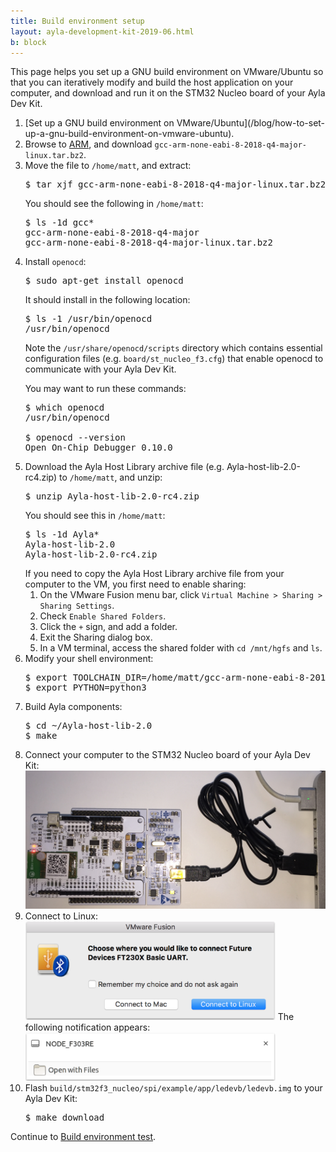 ```yaml
---
title: Build environment setup
layout: ayla-development-kit-2019-06.html
b: block
---
```


This page helps you set up a GNU build environment on VMware/Ubuntu so that you can iteratively modify and build the host application on your computer, and download and run it on the STM32 Nucleo board of your Ayla Dev Kit. 

<ol>
<li>[Set up a GNU build environment on VMware/Ubuntu](/blog/how-to-set-up-a-gnu-build-environment-on-vmware-ubuntu).</li>
<li>Browse to <a href="https://developer.arm.com/tools-and-software/open-source-software/developer-tools/gnu-toolchain/gnu-rm/downloads">ARM</a>, and download <code>gcc-arm-none-eabi-8-2018-q4-major-linux.tar.bz2</code>.</li>
<li>Move the file to <code>/home/matt</code>, and extract:
<pre>
$ tar xjf gcc-arm-none-eabi-8-2018-q4-major-linux.tar.bz2
</pre>
You should see the following in <code>/home/matt</code>:
<pre>
$ ls -1d gcc&ast;
gcc-arm-none-eabi-8-2018-q4-major
gcc-arm-none-eabi-8-2018-q4-major-linux.tar.bz2
</pre>
</li>
<li>Install <code>openocd</code>:
<pre>
$ sudo apt-get install openocd
</pre>
It should install in the following location:
<pre>
$ ls -1 /usr/bin/openocd
/usr/bin/openocd
</pre>
<p>Note the <code>/usr/share/openocd/scripts</code> directory which contains essential configuration files (e.g. <code>board/st_nucleo_f3.cfg</code>) that enable openocd to communicate with your Ayla Dev Kit.</p>

You may want to run these commands:
<pre>
$ which openocd
/usr/bin/openocd

$ openocd --version
Open On-Chip Debugger 0.10.0
</pre>
</li>
<li>Download the Ayla Host Library archive file (e.g. Ayla-host-lib-2.0-rc4.zip) to <code>/home/matt</code>, and unzip:
<pre>
$ unzip Ayla-host-lib-2.0-rc4.zip
</pre>
You should see this in <code>/home/matt</code>:
<pre>
$ ls -1d Ayla&ast;
Ayla-host-lib-2.0
Ayla-host-lib-2.0-rc4.zip
</pre>
If you need to copy the Ayla Host Library archive file from your computer to the VM, you first need to enable sharing:
<ol>
<li>On the VMware Fusion menu bar, click <code>Virtual Machine &gt; Sharing &gt; Sharing Settings</code>.</li>
<li>Check <code>Enable Shared Folders</code>.</li>
<li>Click the <code>+</code> sign, and add a folder.</li>
<li>Exit the Sharing dialog box.</li>
<li>In a VM terminal, access the shared folder with <code>cd /mnt/hgfs</code> and <code>ls</code>.</li>
</ol>
</li>
<li>Modify your shell environment:
<pre>
$ export TOOLCHAIN_DIR=/home/matt/gcc-arm-none-eabi-8-2018-q4-major
$ export PYTHON=python3
</pre>
</li>
<li>Build Ayla components:
<pre>
$ cd ~/Ayla-host-lib-2.0
$ make
</pre>
<li>Connect your computer to the STM32 Nucleo board of your Ayla Dev Kit:
<img src="cables.png" width="600">
</li>
<li>Connect to Linux:
<img src="choose-where.png" width="400">
The following notification appears:
<img src="node-f303re.png" width="400">
</li>
<li>Flash <code>build/stm32f3_nucleo/spi/example/app/ledevb/ledevb.img</code> to your Ayla Dev Kit:
<pre>
$ make download
</pre>
</li>
</ol>

Continue to [Build environment test](../build-environment-test).
